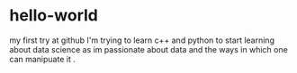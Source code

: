 # hello-world
my first try at github 
 I'm trying to learn c++ and python to start learning about data science as im passionate about data and the ways in which one can manipuate it .
